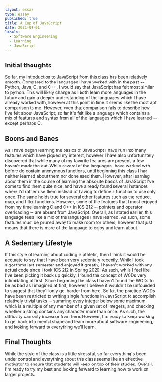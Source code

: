 ```yaml
---
layout: essay
type: essay
published: true
title: A Cup of JavaScript
date: 2021-09-01
labels:
  - Software Engineering
  - Learning
  - JavaScript
---
```

## Initial thoughts
So far, my introduction to JavaScript from this class has been relatively smooth. Compared to the languages I have worked with in the past -- Python, Java, C, and C++, I would say that JavaScript has felt most similar to python. This will likely change as I both learn more languages in the future and gain a deeper understanding of the languages which I have already worked with, however at this point in time it seems like the most apt comparison to me. However, even that comparison fails to describe how I've felt about JavaScript; so far it's felt like a language which contains a mix of features and syntax from all of the languages which I have learned -- except perhaps C. 
## Boons and Banes
As I have began learning the basics of JavaScript I have run into many features which have piqued my interest, however I have also unfortunately discovered that while many of my favorite features are present, a few haven't made the cut. While several of the languages I have worked with before do contain anonymous functions, until beginning this class I had neither learned about them nor done used them. However, after learning about them in the course of learning the absolute basics of JavaScript I've come to find them quite nice, and have already found several instances where I'd rather use them instead of having to define a function to use only once. The same holds true for several other features such as the reduce, map, and filter functions. However, some of the features that I most enjoyed from my time learning C and C++ in ICS 212 -- pointers and operator overloading -- are absent from JavaScript. Overall, as I stated earlier, this language feels like a mix of the languages I have learned. As such, some features must be pruned away to make room for others, however that just means that there is more of the language to enjoy and learn about.
## A Sedentary Lifestyle
If this style of learning about coding is athletic, then I think it would be accurate to say that I have been very sedentary recently. While I took algorithms last semester and enjoyed it greatly, I haven't worked with any actual code since I took ICS 212 in Spring 2020. As such, while I feel like I've been picking it back up quickly, I found the concept of WODs very intimidating at first. Since beginning the class I haven't found the WODs to be as bad as I imagined at first, however I believe it wouldn't be unfounded to suggest that they'll only get harder from here. So far, the practice WODs have been restricted to writing single functions in JavaScript to accomplish relatively trivial tasks -- summing every integer below some maximum which is a multiple of any member of a given set of integers, and checking whether a string contains any character more than once. As such, the difficulty can only increase from here. However, I'm ready to keep working to get back into mental shape and learn more about software engineering, and looking forward to everything we'll learn. 
## Final Thoughts
While the style of the class is a little stressful, so far everything's been under control and everything about this class seems like an effective motivator to ensure that students will keep on top of their studies. Overall, I'm ready to try my best and looking forward to learning how to work on larger projects.
